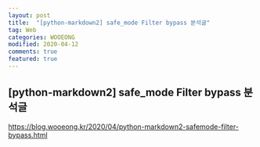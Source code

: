 ```yaml
---
layout: post
title:  "[python-markdown2] safe_mode Filter bypass 분석글"
tag: Web
categories: WOOEONG
modified: 2020-04-12
comments: true
featured: true
---
```


## [python-markdown2] safe_mode Filter bypass 분석글

https://blog.wooeong.kr/2020/04/python-markdown2-safemode-filter-bypass.html
